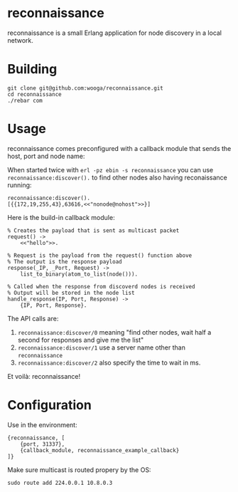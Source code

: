 reconnaissance
=== 

reconnaissance is a small Erlang application for node discovery in a local network.

# Building

```
git clone git@github.com:wooga/reconnaissance.git
cd reconnaissance
./rebar com
```

# Usage

reconnaissance comes preconfigured with a callback module that sends the host, port and node name:

When started twice with `erl -pz ebin -s reconnaissance` you can use `reconnaissance:discover().` to find other nodes also having reconaissance running:

```
reconnaissance:discover().
[{{172,19,255,43},63616,<<"nonode@nohost">>}]
```

Here is the build-in callback module:

```
% Creates the payload that is sent as multicast packet
request() ->
    <<"hello">>.

% Request is the payload from the request() function above
% The output is the response payload
response(_IP, _Port, Request) ->
    list_to_binary(atom_to_list(node())).

% Called when the response from discoverd nodes is received 
% Output will be stored in the node list
handle_response(IP, Port, Response) ->
    {IP, Port, Response}.
```

The API calls are:

1. `reconnaissance:discover/0` meaning "find other nodes, wait half a second for responses and give me the list"
2. `reconnaissance:discover/1` use a server name other than `reconnaissance`
3. `reconnaissance:discover/2` also specify the time to wait in ms.

Et voilà: reconnaissance!

# Configuration

Use in the environment:
```
{reconnaissance, [
    {port, 31337},
    {callback_module, reconnaissance_example_callback}
]}
```

Make sure multicast is routed propery by the OS:

```sudo route add 224.0.0.1 10.8.0.3```
